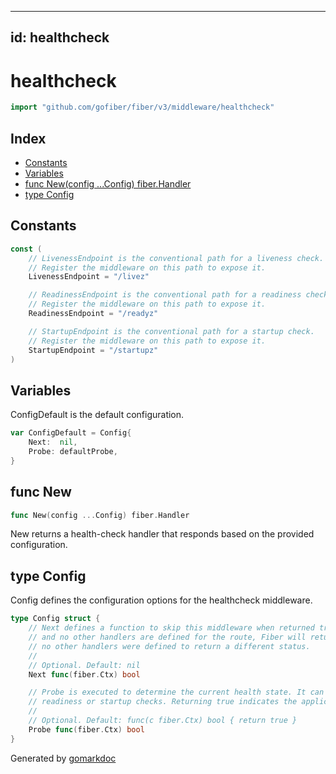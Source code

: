 <!-- Code generated by gomarkdoc. DO NOT EDIT -->

---
id: healthcheck
---


# healthcheck

```go
import "github.com/gofiber/fiber/v3/middleware/healthcheck"
```

## Index

- [Constants](<#constants>)
- [Variables](<#variables>)
- [func New\(config ...Config\) fiber.Handler](<#New>)
- [type Config](<#Config>)


## Constants

<a name="LivenessEndpoint"></a>

```go
const (
    // LivenessEndpoint is the conventional path for a liveness check.
    // Register the middleware on this path to expose it.
    LivenessEndpoint = "/livez"

    // ReadinessEndpoint is the conventional path for a readiness check.
    // Register the middleware on this path to expose it.
    ReadinessEndpoint = "/readyz"

    // StartupEndpoint is the conventional path for a startup check.
    // Register the middleware on this path to expose it.
    StartupEndpoint = "/startupz"
)
```

## Variables

<a name="ConfigDefault"></a>ConfigDefault is the default configuration.

```go
var ConfigDefault = Config{
    Next:  nil,
    Probe: defaultProbe,
}
```

<a name="New"></a>
## func New

```go
func New(config ...Config) fiber.Handler
```

New returns a health\-check handler that responds based on the provided configuration.

<a name="Config"></a>
## type Config

Config defines the configuration options for the healthcheck middleware.

```go
type Config struct {
    // Next defines a function to skip this middleware when returned true. If this function returns true
    // and no other handlers are defined for the route, Fiber will return a status 404 Not Found, since
    // no other handlers were defined to return a different status.
    //
    // Optional. Default: nil
    Next func(fiber.Ctx) bool

    // Probe is executed to determine the current health state. It can be used for liveness,
    // readiness or startup checks. Returning true indicates the application is healthy.
    //
    // Optional. Default: func(c fiber.Ctx) bool { return true }
    Probe func(fiber.Ctx) bool
}
```

Generated by [gomarkdoc](<https://github.com/princjef/gomarkdoc>)
